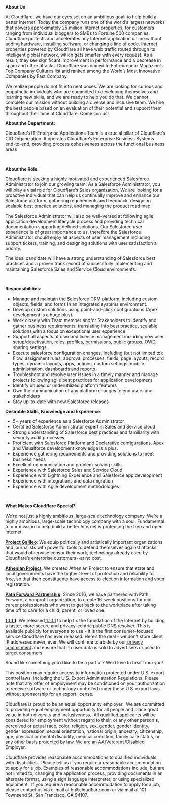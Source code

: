 <div class="content-intro">
	<div><strong>About Us</strong></div>
	<div>
		<p><span style="font-weight: 400;">At Cloudflare, we have our eyes set on an ambitious goal: to help build a better Internet. Today the company runs one of the world’s largest networks that powers approximately 25 million Internet properties, for customers ranging from individual bloggers to SMBs to Fortune 500 companies. Cloudflare protects and accelerates any Internet application online without adding hardware, installing software, or changing a line of code. Internet properties powered by Cloudflare all have web traffic routed through its intelligent global network, which gets smarter with every request. As a result, they see significant improvement in performance and a decrease in spam and other attacks. Cloudflare was named to Entrepreneur Magazine’s Top Company Cultures list and ranked among the World’s Most Innovative Companies by Fast Company.</span><span style="font-weight: 400;">&nbsp;</span></p>
		<p><span style="font-weight: 400;">We realize people do not fit into neat boxes. We are looking for curious and empathetic individuals who are committed to developing themselves and learning new skills, and we are ready to help you do that. We cannot complete our mission without building a diverse and inclusive team. We hire the best people based on an evaluation of their potential and support them throughout their time at Cloudflare. Come join us!&nbsp;</span></p>
	</div>
</div>
<p><strong>About the Department:</strong></p>
<p><span style="font-weight: 400;">Cloudflare’s IT-Enterprise Applications Team is a crucial pillar of Cloudflare’s CIO Organization. It operates Cloudflare’s Enterprise Business Systems end-to-end, providing process cohesiveness across the functional business areas</span></p>
<p>&nbsp;</p>
<p><strong>About the Role</strong><span style="font-weight: 400;">:</span></p>
<p><span style="font-weight: 400;">Cloudflare is seeking a highly motivated and experienced Salesforce Administrator to join our growing team. As a Salesforce Administrator, you will play a vital role for Cloudflare’s Sales organization. We are looking for a proactive individual that can help us continually improve and enhance our Salesforce platform, gathering requirements and feedback, designing scalable best practice solutions, and managing the product road map.&nbsp;</span></p>
<p><span style="font-weight: 400;">The Salesforce Administrator will also be well-versed at following agile application development lifecycle process and providing technical documentation supporting defined solutions. Our Salesforce user experience is of great importance to us, therefore the Salesforce Administrator should enjoy all aspects of user management including support tickets, training, and designing solutions with user satisfaction a priority.&nbsp;</span></p>
<p><span style="font-weight: 400;">The ideal candidate will have a strong understanding of Salesforce best practices and a proven track record of successfully implementing and maintaining Salesforce Sales and Service Cloud environments.</span></p>
<p>&nbsp;</p>
<p><strong>Responsibilities</strong><span style="font-weight: 400;">:</span></p>
<ul>
	<li style="font-weight: 400;"><span style="font-weight: 400;">Manage and maintain the Salesforce CRM platform, including custom objects, fields, and forms in an integrated systems environment.</span></li>
	<li style="font-weight: 400;"><span style="font-weight: 400;">Develop custom solutions using point-and-click configurations (Apex development is a huge plus).&nbsp;</span></li>
	<li style="font-weight: 400;"><span style="font-weight: 400;">Work closely with Team member and/or Stakeholders to Identify and gather business requirements, translating into best practice, scalable solutions with a focus on exceptional user experience</span></li>
	<li style="font-weight: 400;"><span style="font-weight: 400;">Support all aspects of user and license management including new user setup/deactivation, roles, profiles, permissions, public groups, OWD, sharing settings</span></li>
	<li style="font-weight: 400;"><span style="font-weight: 400;">Execute salesforce configuration changes, including (but not limited to): Flow, assignment rules, approval processes, fields, page layouts, record types, dynamic layouts, apps, actions, custom settings, mobile administration, dashboards and reports</span></li>
	<li style="font-weight: 400;"><span style="font-weight: 400;">Troubleshoot and resolve user issues in a timely manner and manage projects following agile best practices for application development</span></li>
	<li style="font-weight: 400;"><span style="font-weight: 400;">Identify unused or underutilized platform features</span></li>
	<li style="font-weight: 400;"><span style="font-weight: 400;">Own the communication of any platform changes to end users and stakeholders</span></li>
	<li style="font-weight: 400;"><span style="font-weight: 400;">Stay up-to-date with new Salesforce releases</span></li>
</ul>
<p><strong>Desirable Skills, Knowledge and Experience</strong><span style="font-weight: 400;">:</span></p>
<ul>
	<li style="font-weight: 400;"><span style="font-weight: 400;">5+ years of experience as a Salesforce Administrator</span></li>
	<li style="font-weight: 400;"><span style="font-weight: 400;">Certified Salesforce Administrator expert in Sales and Service cloud</span></li>
	<li style="font-weight: 400;"><span style="font-weight: 400;">Strong understanding of Salesforce best practices and familiarity with security audit processes</span></li>
	<li style="font-weight: 400;"><span style="font-weight: 400;">Proficient with Salesforce Platform and Declarative configurations. Apex and Visualforce development knowledge is a plus.</span></li>
	<li style="font-weight: 400;"><span style="font-weight: 400;">Experience gathering requirements and providing solutions to meet business needs</span></li>
	<li style="font-weight: 400;"><span style="font-weight: 400;">Excellent communication and problem-solving skills</span></li>
	<li style="font-weight: 400;"><span style="font-weight: 400;">Experience with Salesforce Sales and Service Cloud</span></li>
	<li style="font-weight: 400;"><span style="font-weight: 400;">Experience with Lightning Experience and Salesforce app development</span></li>
	<li style="font-weight: 400;"><span style="font-weight: 400;">Experience with integrations and data migration</span></li>
	<li style="font-weight: 400;"><span style="font-weight: 400;">Experience with Agile development methodologies</span></li>
</ul>
<p>&nbsp;</p>
<div class="content-conclusion">
	<p><strong>What Makes Cloudflare Special?</strong></p>
	<p><span style="font-weight: 400;">We’re not just a highly ambitious, large-scale technology company. We’re a highly ambitious, large-scale technology company with a soul. Fundamental to our mission to help build a better Internet is protecting the free and open Internet.</span></p>
	<p><a href="https://blog.cloudflare.com/protecting-free-expression-online/"><strong>Project Galileo</strong></a><span style="font-weight: 400;">: We equip politically and artistically important organizations and journalists with powerful tools to defend themselves against attacks that would otherwise censor their work, technology already used by Cloudflare’s enterprise customers--at no cost.</span></p>
	<p><strong><a href="https://www.cloudflare.com/athenian/">Athenian Project</a></strong><span style="font-weight: 400;">: We created Athenian Project to ensure that state and local governments have the highest level of protection and reliability for free, so that their constituents have access to election information and voter registration.</span></p>
	<p><a href="https://blog.cloudflare.com/tag/path-forward/"><strong>Path Forward Partnership</strong></a><span style="font-weight: 400;">: Since 2016, we have partnered with Path Forward, a nonprofit organization, to create 16-week positions for mid-career professionals who want to get back to the workplace after taking time off to care for a child, parent, or loved one.</span></p>
	<p><a href="https://1.1.1.1/"><strong>1.1.1.1</strong></a><span style="font-weight: 400;">: We released</span><a href="https://1.1.1.1/"> <span style="font-weight: 400;">1.1.1.1</span></a><span style="font-weight: 400;"> to help fix the foundation of the Internet by building a faster, more secure and privacy-centric public DNS resolver. This is available publicly for everyone to use - it is the first consumer-focused service Cloudflare has ever released. Here’s the deal - we don’t store client IP addresses never, ever. We will continue to abide by our</span><a href="https://developers.cloudflare.com/1.1.1.1/privacy/public-dns-resolver"> privacy commitment</a><span style="font-weight: 400;"> and ensure that no user data is sold to advertisers or used to target consumers.</span></p>
	<p><span style="font-weight: 400;">Sound like something you’d like to be a part of? We’d love to hear from you!</span></p>
	<p><span style="font-weight: 400;">This position may require access to information protected under U.S. export control laws, including the U.S. Export Administration Regulations. Please note that any offer of employment may be conditioned on your authorization to receive software or technology controlled under these U.S. export laws without sponsorship for an export license.</span></p>
	<p><span style="font-weight: 400;">Cloudflare is proud to be an equal opportunity employer. &nbsp;We are committed to providing equal employment opportunity for all people and place great value in both diversity and inclusiveness. &nbsp;All qualified applicants will be considered for employment without regard to their, or any other person's, perceived or actual</span> <span style="font-weight: 400;">race, color, religion, sex, gender, gender identity, gender expression, sexual orientation, national origin, ancestry, citizenship, age, physical or mental disability, medical condition, family care status, or any other basis protected by law. </span><span style="font-weight: 400;">We are an AA/Veterans/Disabled Employer.</span></p>
	<p><span style="font-weight: 400;">Cloudflare provides reasonable accommodations to qualified individuals with disabilities. &nbsp;Please tell us if you require a reasonable accommodation to apply for a job. Examples of reasonable accommodations include, but are not limited to, changing the application process, providing documents in an alternate format, using a sign language interpreter, or using specialized equipment. &nbsp;If you require a reasonable accommodation to apply for a job, please contact us via e-mail at </span><span style="font-weight: 400;">hr@cloudflare.com</span><span style="font-weight: 400;"> or via mail at 101 Townsend St. San Francisco, CA 94107.</span></p>
</div>